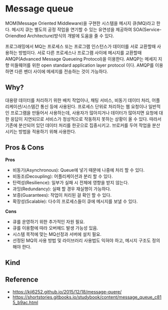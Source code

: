 # Message queue
MOM(Message Oriented Middleware)을 구현한 시스템을 메시지 큐(MQ)라고 한다. 메시지 큐는 별도의 공정 작업을 연기할 수 있는 유연성을 제공하여 SOA(Service-Oriendted Architecture)방식의 개발에 도움을 줄 수 있다.  
  
프로그래밍에서 MQ는 프로세스 또는 프로그램 인스턴스가 데이터를 서로 교환할때 사용하는 방법이다. 서로 다른 프로세스나 프로그램 사이에 메시지를 교환할때 AMQP(Advanced Message Queueing Protocol)을 이용한다. AMQP는 메세지 지향 미들웨어를 위한 open standard application layer protocol 이다. AMQP를 이용하면 다른 벤더 사이에 메세지를 전송하는 것이 가능하다.  

## Why?
대용량 데이터를 처리하기 위한 배치 작업이나, 채팅 서비스, 비동기 데이터 처리, 어플리케이션/시스템간 통신 등에 사용된다. 프로세스 단위로 처리하는 웹 요청이나 일반적인 프로그램을 만들어서 사용하는데, 사용자가 많아지거나 데이터가 많아지면 요청에 대한 응답이 지연되므로 서비스가 정상적으로 작동하지 못하는 상황이 올 수 있다. 따라서 기존에 분산되어 있던 데이터 처리를 한곳으로 집중시키고. 브로커를 두어 작업을 분산 시키는 방법을 적용하기 위해 사용한다.    

## Pros & Cons
__Pros__
- 비동기(Asynchronous): Queue에 넣기 때문에 나중에 처리 할 수 있다.
- 비동조(Decoupling): 어플리케이션과 분리 할 수 있다.
- 탄력성(Resilience): 일부가 실패 시 전체에 영향을 받지 않는다.
- 과잉(Redundancy): 실패 할 경우 재실행이 가능하다.
- 보증(Guarantees): 작업이 처리된 걸 확인 할 수 있다.
- 확장성(Scalable): 다수의 프로세스들이 큐에 메시지를 보낼 수 있다.  

__Cons__
- 큐를 운영하기 위한 추가적인 자원 필요.
- 큐를 이용함에 따라 오버헤드 발생 가능성 있음.
- 시스템 목적에 맞는 MQ선정과 서버에 설치 필요.
- 선정된 MQ의 사용 방법 및 라이브러리 사용법도 익혀야 하고, 메시지 구조도 정의해야 한다.

## Kind


## Reference
- https://kji6252.github.io/2015/12/18/message-quere/
- https://shortstories.gitbooks.io/studybook/content/message_queue_c815_b9ac.html
